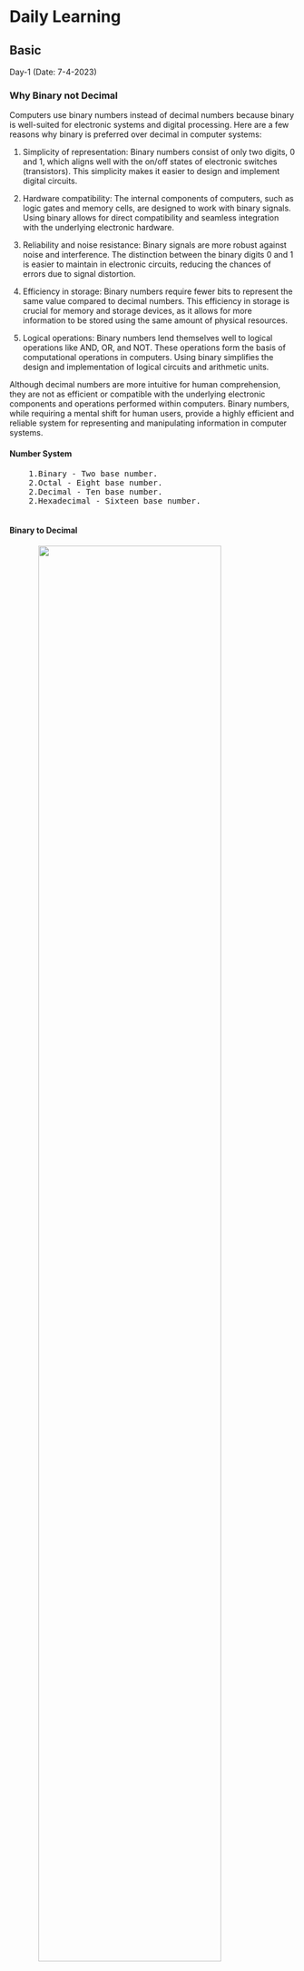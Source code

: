 <body>
  <H1>Daily Learning</H1>
<div>
<h2>Basic</h2>
<p>
Day-1 (Date: 7-4-2023)
<h3>Why Binary not Decimal</h3>
<p>
  Computers use binary numbers instead of decimal numbers because binary is well-suited for electronic systems and digital processing. Here are a few reasons why binary is preferred over decimal in computer systems:

1. Simplicity of representation: Binary numbers consist of only two digits, 0 and 1, which aligns well with the on/off states of electronic switches (transistors). This simplicity makes it easier to design and implement digital circuits.

2. Hardware compatibility: The internal components of computers, such as logic gates and memory cells, are designed to work with binary signals. Using binary allows for direct compatibility and seamless integration with the underlying electronic hardware.

3. Reliability and noise resistance: Binary signals are more robust against noise and interference. The distinction between the binary digits 0 and 1 is easier to maintain in electronic circuits, reducing the chances of errors due to signal distortion.

4. Efficiency in storage: Binary numbers require fewer bits to represent the same value compared to decimal numbers. This efficiency in storage is crucial for memory and storage devices, as it allows for more information to be stored using the same amount of physical resources.

5. Logical operations: Binary numbers lend themselves well to logical operations like AND, OR, and NOT. These operations form the basis of computational operations in computers. Using binary simplifies the design and implementation of logical circuits and arithmetic units.

Although decimal numbers are more intuitive for human comprehension, they are not as efficient or compatible with the underlying electronic components and operations performed within computers. Binary numbers, while requiring a mental shift for human users, provide a highly efficient and reliable system for representing and manipulating information in computer systems.
</p>

  <h4>Number System</h4>
  <pre>
    1.Binary - Two base number.
    2.Octal - Eight base number.
    2.Decimal - Ten base number.
    2.Hexadecimal - Sixteen base number.
  </pre>
  <div>
    <h4>Binary to Decimal</h4>
    <pre>
      <img style="width: 80%;" src="Image/asd.png" alt="">
      </br>
function convertToDecimal(x) {
    let bin = 0;
    let rem, i = 1, step = 1;
    while (x != 0) {
        rem = x % 10;
        x = parseInt(x / 10);
        bin = bin + rem * i;
        i = i * 2;
    }
console.log(`Decimal:  ${bin}`);
}
// take input
//let number = prompt('Enter a Binary number: ');
convertToDecimal(101);
    </pre>
    <h4>Decimal to Binary</h4>
    <pre>
      <img style="width: 80%;" src="Image/binary to decimal.jpg" alt="">

</br>

Other way - decimal 75
75 >= 64 = 1
75 - 64 = 11

 32 >= 11 = 0
 16 >= 11 = 0

11 >= 8 = 1
11 - 8 = 3

3 >= 2 = 1
3 - 2 = 0

1 >= 1 = 1

64 = 1 
32 = 0 
16 = 0 
8 = 1 
4 = 0 
2 = 1 
1 = 1

75 = 1001011

function convertToBinary(x) {
    let bin = 0;
    let rem, i = 1, step = 1;
    while (x != 0) {
        rem = x % 2;
        console.log(
            `Step ${step++}: ${x}/2, Remainder = ${rem}, Quotient = ${parseInt(x/2)}`
        );
        x = parseInt(x / 2);
        bin = bin + rem * i;
        i = i * 10;
    }
    console.log(`Binary:  ${bin}`);
}
// take input
//let number = prompt('Enter a decimal number: ');
convertToBinary(5);
    </pre>
  </div>

  <h4>Decimal to Octal</h4>
  <pre>
    <img style="width: 80%;" src="Image/decimal-to-octal.png" alt="">
    </br>
function convertToCOtalTOdecimal(x) {
    let bin = 0;
    let rem, i = 1, step = 1;
    while (x != 0) {
        rem = x % 8;
        x = parseInt(x / 8);
        bin = bin + rem * i;
        i = i * 10;    
    }
console.log(`Octal:  ${bin}`);
}
// take input
//let number = prompt('Enter a Decimal number: ');
convertToCOtalTOdecimal(8);

  </pre>
  <h4>Octal to Decimal</h4>
  <pre>
    <img style="width: 80%;" src="Image/octaltodecimal.png" alt="">
    </br>
function convertToDecimalTOOCatal(x) {
    let bin = 0;
    let rem, i = 1, step = 1;
    while (x != 0) {
        rem = x % 10;
        x = parseInt(x / 10);
        bin = bin + rem * i;
        i = i * 8;    
    }
    console.log(`Decimal:  ${bin}`);
}
// take input
//let number = prompt('Enter a Octal number: ');

convertToDecimalTOOCatal(100);
  </pre>
  
  <h4>DIFFERENT BETWEEM INTERPRETER AND COMPILAR</h4>
  A compiler translates the entire source code in a single run. 
  An interpreter translates the entire source code line by line

  <div>
  <h3>#KEYWORDS</h3>
    
    1. High level Language > INTERPRETER(Work line by line) > Machine Language
    2. Assembly language > Assembler > Machine Language
    3. Mid level language ( C )
    4. High level language(python, c++, c# etc)
    5. compiler(GNU, CSS) - A compiler translates the entire source code in a single run
    6. CodeBlocks(IDE-Integrated Development Environment)
    
  </div>
<div>
  <h1>Learn About Compiler and C/C++ </h1>
  <h4>Day-2 (Date: 7-6-2023)</h4>
  <p>Watch some videos read some documents about how compiler works</p>

  <a href="Book-Files/COMPUTER-PROGRAMMING-TAMIM-SHAHRIAR-SHUBEEN.pdf">Book(Bangla) - COMPUTER PROGRAMMING TAMIM SHAHRIAR SHUBEEN (Language C)</a> 
  </br>
  <a href="Book-Files/Programming in C - Stephen G.Cochan.pdf">Book(English) - PROGRAMMING IN C - STEPHEN G.COCHAN (Language C)</a>
  
  <h4>MEMORY</h4>
  <pre>
    Int (32bit) = {
      2 byte = 2 x 8 bit
             = 16 bit 
    }
    Int(64bit) = {
      4 byte = 4 x 8 bit
             = 32 bit 
    }
    32 bit maximum number = 2^n - 1
                          = 2^31 - 1                    
  <h4>HOW TO STORE NEGATIVE AND POSITIVE NUMBER IN MEMORY</h4>
    #Sign bit
    0 -> Positive
    1 -> Negative
    MSB = Most Significant Bit
    LSB = Most Significant Bit
    <img style="width: 80%;" src="Image/sign_and_magnitude.jpg" alt="">
    In this case in magnitude area first number is MSB and last number is LSB.
    <h4>PROBLEM OF SIGN BIT</h4>
    0 0 0 0 !== 1 0 0 0
    +0 !== -0
    #SOLVE
    0011 = +3
    => 1100(flip of 0011) = 1's complement
    1's complement + 1
    1100 + 1 = 1101 = -2 (2's complement)
    0010 + 1 = +3 (2's complement) 
    #In this case computer can store 4bit.
    1111 + 1 = 10000 
    so, answer = 0000 = -0
    <h3>#KEYWORDS</h3>
    CodeBlocks,Environment setup,terminal,GCC,cmd 
  </pre>
</div>
<div>
  <h1>Bit Manupulaion</h1>
  <h4>Day-2 (Date: 7-5-2023)</h4>
  <pre>
    Bit manipulation is a technique used in computer programming to manipulate individual bits within a binary representation of data. It involves        
    performing logical and arithmetic operations at the bit level, allowing developers to perform various tasks efficiently and compactly. Here are some 
    commonly used bit manipulation operations:

    1. Bitwise AND (&): Performs a logical AND operation on each corresponding pair of bits. 
    The result is 1 if both bits are 1; otherwise, it is 0.

      Example:
      ```
      10101010 &
      11001100
      ---------
      10001000
      ```

    3. Bitwise OR (|): Performs a logical OR operation on each corresponding pair of bits. 
    The result is 1 if either of the bits is 1; otherwise, it is 0.

      Example:
      ```
      10101010 |
      11001100
      ---------
      11101110
      ```

    4. Bitwise XOR (^): Performs a logical XOR (exclusive OR) operation on each corresponding pair of bits. 
    The result is 1 if the bits are different; otherwise, it is 0.

      Example:
      ```
      10101010 ^
      11001100
      ---------
      01100110
      ```

    5. Bitwise NOT (~): Flips the bits of a binary number. The result is the one's complement of the number.

      Example:
      ```
      ~10101010
      ---------
      01010101
      ```

    6. Bitwise left shift (<<): Shifts the bits of a number to the left by a specified number of positions. 
    This operation effectively multiplies the number by 2 raised to the power of the shift amount.

      Example:
      ```
      10101010 << 2
      -------------
      1010101000
      ```

    7. Bitwise right shift (>>): Shifts the bits of a number to the right by a specified number of positions. 
    This operation effectively divides the number by 2 raised to the power of the shift amount.

      Example:
      ```
      10101010 >> 2
      -------------
      00101010
      ```

    Bit manipulation is often used in various applications, such as optimizing code, implementing data structures, 
    and working with low-level operations like device drivers, network protocols, and cryptography algorithms. 
    It allows for compact representation of data and efficient bitwise operations that can significantly improve 
    performance in certain scenarios.

<h3>Example of bit off or on test</h3>
  let x,y,z;
  x = parseInt(prompt("Inter number ", y));
  bit = parseInt(prompt("Inter bit number ", z));

  if(x & (1 << bit)){
    console.log(`${bit} nd bit is ON`);
  }else{
    console.log(`${bit} nd bit is OFF`);
  }    
</pre>
</div>

<div>
  <h1>IF ELSE LOOP</h1>
  <h4>Day-3 (Date: 7-8-2023)</h4>
  <p>
    1.for
    2.while
    3.Do-while
  </p>
  <h3>IF ELSE</h3>
  <pre>
    if (test expression) {
      // run code if test expression is true
    }
    else if(test expression){
      // run code if test expression is true
    }
    else {
      // run code if test expression is false
    }
  </pre>
  <h3>FOR</h3>
  <pre>
    for (initializationStatement; testExpression; updateStatement){
    // statements inside the body of loop
    }
  </pre>
  <h3>WHILE</h3>
  <pre>
    while(condition) {
      statement(s);
   }
  </pre>
  <h3>DO-WHILE</h3>
  <pre>
    do {
      // the body of the loop
    }
    while (testExpression);
  </pre>
</div>
</p>
</div>
</body>
</html>
